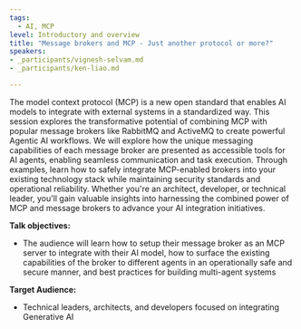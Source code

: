 ```yaml
---
tags:
  - AI, MCP
level: Introductory and overview
title: "Message brokers and MCP - Just another protocol or more?"
speakers:
- _participants/vignesh-selvam.md
- _participants/ken-liao.md

---
```

The model context protocol (MCP) is a new open standard that enables AI models to integrate with external systems in a standardized way. This session explores the transformative potential of combining MCP with popular message brokers like RabbitMQ and ActiveMQ to create powerful Agentic AI workflows. We will explore how the unique messaging capabilities of each message broker are presented as accessible tools for AI agents, enabling seamless communication and task execution. Through examples, learn how to safely integrate MCP-enabled brokers into your existing technology stack while maintaining security standards and operational reliability. Whether you're an architect, developer, or technical leader, you'll gain valuable insights into harnessing the combined power of MCP and message brokers to advance your AI integration initiatives.

**Talk objectives:**
- The audience will learn how to setup their message broker as an MCP server to integrate with their AI model, how to surface the existing capabilities of the broker to different agents in an operationally safe and secure manner, and best practices for building multi-agent systems

**Target Audience:**
- Technical leaders, architects, and developers focused on integrating Generative AI
